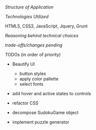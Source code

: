 *Structure of Application*

*Technologies Utilized*

HTML5, CSS3, JavaScript, Jquery, Grunt

*Reasoning behind technical choices*

*trade-offs/changes pending*

TODOs (in order of priority)

- Beautify UI
	- button styles 
	- apply color pallette
	- select fonts
- add hover and active states to controls
- refactor CSS

- decompose SudokuGame object
- implement puzzle generator
